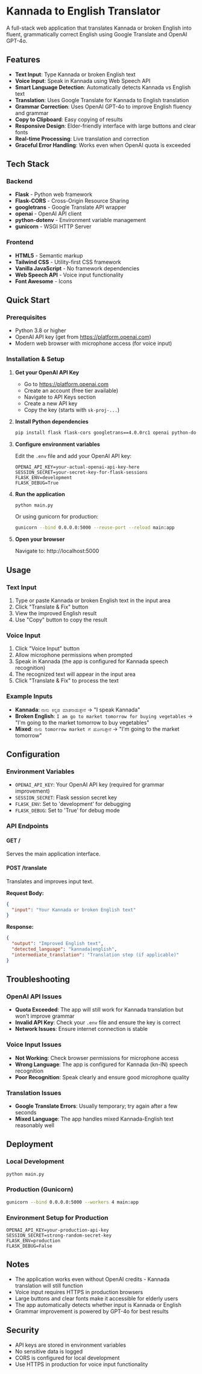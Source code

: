 # Kannada to English Translator

A full-stack web application that translates Kannada or broken English into fluent, grammatically correct English using Google Translate and OpenAI GPT-4o.

## Features

- **Text Input**: Type Kannada or broken English text
- **Voice Input**: Speak in Kannada using Web Speech API
- **Smart Language Detection**: Automatically detects Kannada vs English text
- **Translation**: Uses Google Translate for Kannada to English translation
- **Grammar Correction**: Uses OpenAI GPT-4o to improve English fluency and grammar
- **Copy to Clipboard**: Easy copying of results
- **Responsive Design**: Elder-friendly interface with large buttons and clear fonts
- **Real-time Processing**: Live translation and correction
- **Graceful Error Handling**: Works even when OpenAI quota is exceeded

## Tech Stack

### Backend
- **Flask** - Python web framework
- **Flask-CORS** - Cross-Origin Resource Sharing
- **googletrans** - Google Translate API wrapper
- **openai** - OpenAI API client
- **python-dotenv** - Environment variable management
- **gunicorn** - WSGI HTTP Server

### Frontend
- **HTML5** - Semantic markup
- **Tailwind CSS** - Utility-first CSS framework
- **Vanilla JavaScript** - No framework dependencies
- **Web Speech API** - Voice input functionality
- **Font Awesome** - Icons

## Quick Start

### Prerequisites
- Python 3.8 or higher
- OpenAI API key (get from https://platform.openai.com)
- Modern web browser with microphone access (for voice input)

### Installation & Setup

1. **Get your OpenAI API Key**
   - Go to https://platform.openai.com
   - Create an account (free tier available)
   - Navigate to API Keys section
   - Create a new API key
   - Copy the key (starts with `sk-proj-...`)

2. **Install Python dependencies**
   ```bash
   pip install flask flask-cors googletrans==4.0.0rc1 openai python-dotenv gunicorn
   ```

3. **Configure environment variables**
   
   Edit the `.env` file and add your OpenAI API key:
   ```env
   OPENAI_API_KEY=your-actual-openai-api-key-here
   SESSION_SECRET=your-secret-key-for-flask-sessions
   FLASK_ENV=development
   FLASK_DEBUG=True
   ```

4. **Run the application**
   ```bash
   python main.py
   ```
   
   Or using gunicorn for production:
   ```bash
   gunicorn --bind 0.0.0.0:5000 --reuse-port --reload main:app
   ```

5. **Open your browser**
   
   Navigate to: http://localhost:5000

## Usage

### Text Input
1. Type or paste Kannada or broken English text in the input area
2. Click "Translate & Fix" button
3. View the improved English result
4. Use "Copy" button to copy the result

### Voice Input
1. Click "Voice Input" button
2. Allow microphone permissions when prompted
3. Speak in Kannada (the app is configured for Kannada speech recognition)
4. The recognized text will appear in the input area
5. Click "Translate & Fix" to process the text

### Example Inputs
- **Kannada**: `ನಾನು ಕನ್ನಡ ಮಾತನಾಡುತ್ತೇನೆ` → "I speak Kannada"
- **Broken English**: `I am go to market tomorrow for buying vegetables` → "I'm going to the market tomorrow to buy vegetables"
- **Mixed**: `ನಾನು tomorrow market ಗೆ ಹೋಗುತ್ತೇನೆ` → "I'm going to the market tomorrow"

## Configuration

### Environment Variables
- `OPENAI_API_KEY`: Your OpenAI API key (required for grammar improvement)
- `SESSION_SECRET`: Flask session secret key
- `FLASK_ENV`: Set to 'development' for debugging
- `FLASK_DEBUG`: Set to 'True' for debug mode

### API Endpoints

#### GET /
Serves the main application interface.

#### POST /translate
Translates and improves input text.

**Request Body:**
```json
{
  "input": "Your Kannada or broken English text"
}
```

**Response:**
```json
{
  "output": "Improved English text",
  "detected_language": "kannada|english",
  "intermediate_translation": "Translation step (if applicable)"
}
```

## Troubleshooting

### OpenAI API Issues
- **Quota Exceeded**: The app will still work for Kannada translation but won't improve grammar
- **Invalid API Key**: Check your `.env` file and ensure the key is correct
- **Network Issues**: Ensure internet connection is stable

### Voice Input Issues
- **Not Working**: Check browser permissions for microphone access
- **Wrong Language**: The app is configured for Kannada (kn-IN) speech recognition
- **Poor Recognition**: Speak clearly and ensure good microphone quality

### Translation Issues
- **Google Translate Errors**: Usually temporary; try again after a few seconds
- **Mixed Language**: The app handles mixed Kannada-English text reasonably well

## Deployment

### Local Development
```bash
python main.py
```

### Production (Gunicorn)
```bash
gunicorn --bind 0.0.0.0:5000 --workers 4 main:app
```

### Environment Setup for Production
```env
OPENAI_API_KEY=your-production-api-key
SESSION_SECRET=strong-random-secret-key
FLASK_ENV=production
FLASK_DEBUG=False
```

## Notes

- The application works even without OpenAI credits - Kannada translation will still function
- Voice input requires HTTPS in production browsers
- Large buttons and clear fonts make it accessible for elderly users
- The app automatically detects whether input is Kannada or English
- Grammar improvement is powered by GPT-4o for best results

## Security

- API keys are stored in environment variables
- No sensitive data is logged
- CORS is configured for local development
- Use HTTPS in production for voice input functionality